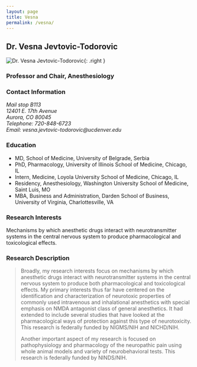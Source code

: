```yaml
---
layout: page
title: Vesna
permalink: /vesna/
---
```


## Dr. Vesna Jevtovic-Todorovic

![Dr. Vesna Jevtovic-Todorovic][vesna-pic]{: .right }

### Professor and Chair, Anesthesiology

### Contact Information
_Mail stop B113_  
_12401 E. 17th Avenue_  
_Aurora, CO 80045_  
_Telephone: 720-848-6723_  
_Email: vesna.jevtovic-todorovic@ucdenver.edu_  

 
### Education  
* MD, School of Medicine, University of Belgrade, Serbia
* PhD, Pharmacology, University of Illinois School of Medicine, Chicago, IL
* Intern, Medicine, Loyola University School of Medicine, Chicago, IL
* Residency, Anesthesiology, Washington University School of Medicine, Saint Luis, MO
* MBA, Business and Administration, Darden School of Business, University of Virginia, Charlottesville, VA

### Research Interests  
Mechanisms by which anesthetic drugs interact with neurotransmitter systems in the central nervous system to produce pharmacological and toxicological effects.

### Research Description  
>Broadly, my research interests focus on mechanisms by which anesthetic drugs interact with neurotransmitter systems in the central nervous system to produce both pharmacological and toxicological effects. My primary interests thus far have centered on the identification and characterization of neurotoxic properties of commonly used intravenous and inhalational anesthetics with special emphasis on NMDA antagonist class of general anesthetics. It had extended to include several studies that have looked at the pharmacological ways of protection against this type of neurotoxicity. This research is federally funded by NIGMS/NIH and NICHD/NIH.
>
>Another important aspect of my research is focused on pathophysiology and pharmacology of the neuropathic pain using whole animal models and variety of neurobehavioral tests. This research is federally funded by NINDS/NIH.

[vesna-pic]: http://localhost:4000/images/vesna.jpg